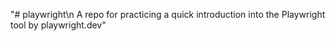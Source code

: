 "# playwright\n A repo for practicing a quick introduction into the Playwright tool by playwright.dev" 
